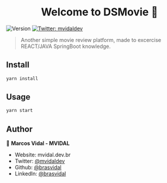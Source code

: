 <h1 align="center">Welcome to DSMovie 👋</h1>
<p>
  <img alt="Version" src="https://img.shields.io/badge/version-0.0.1-blue.svg?cacheSeconds=2592000" />
  <a href="https://twitter.com/mvidaldev" target="_blank">
    <img alt="Twitter: mvidaldev" src="https://img.shields.io/twitter/follow/mvidaldev.svg?style=social" />
  </a>
</p>

> Another simple movie review platform, made to excercise REACT/JAVA SpringBoot knowledge.

## Install

```sh
yarn install
```

## Usage

```sh
yarn start
```

## Author

👤 **Marcos Vidal - MVIDAL**

* Website: mvidal.dev.br
* Twitter: [@mvidaldev](https://twitter.com/mvidaldev)
* Github: [@brasvidal](https://github.com/brasvidal)
* LinkedIn: [@brasvidal](https://linkedin.com/in/brasvidal)


